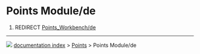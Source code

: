 # Points Module/de
1.  REDIRECT [Points\_Workbench/de](Points_Workbench/de.md)



---
![](images/Right_arrow.png) [documentation index](../README.md) > [Points](Points_Workbench.md) > Points Module/de
